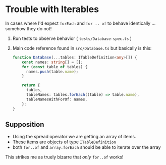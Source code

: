 # Trouble with Iterables

In cases where I'd expect `forEach` and `for .. of` to behave identically ... somehow they do not!

1. Run tests to observe behavior ( `tests/Database-spec.ts` )
2. Main code reference found in `src/Database.ts` but basically is this:

    ```ts
    function Database(...tables: ITableDefinition<any>[]) {
        const names: string[] = [];
        for (const table of tables) {
          names.push(table.name);
        }

        return {
          tables,
          tableNames: tables.forEach((table) => table.name),
          tableNamesWithForOf: names,
        };
    }
    ```

## Supposition

- Using the spread operator we are getting an array of items. 
- These items are objects of type `ITableDefinition`
- both `for..of` and `array.forEach` should be able to iterate over the array

This strikes me as truely bizarre that _only_ `for..of` works!